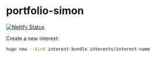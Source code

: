 # portfolio-simon

[![Netlify Status](https://api.netlify.com/api/v1/badges/8f1fe7f0-54f0-4b5d-98f2-0b041a4e1831/deploy-status)](https://app.netlify.com/sites/portfolio-simon/deploys)

Create a new interest:

```bash
hugo new --kind interest-bundle interests/interest-name
```
